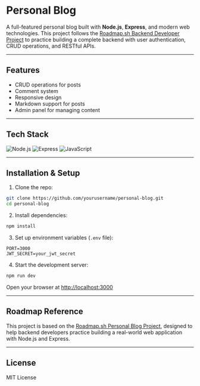 # Personal Blog

A full-featured personal blog built with **Node.js**, **Express**, and modern web technologies. This project follows the [Roadmap.sh Backend Developer Project](https://roadmap.sh/projects/personal-blog) to practice building a complete backend with user authentication, CRUD operations, and RESTful APIs.

---

## Features

- CRUD operations for posts
- Comment system
- Responsive design
- Markdown support for posts
- Admin panel for managing content
---

## Tech Stack

![Node.js](https://img.shields.io/badge/Node.js-339933?logo=node.js&logoColor=white)
![Express](https://img.shields.io/badge/Express-000000?logo=express&logoColor=white)
![JavaScript](https://img.shields.io/badge/JavaScript-F7DF1E?logo=javascript&logoColor=black)

---

## Installation & Setup

1. Clone the repo:

```bash
git clone https://github.com/yourusername/personal-blog.git
cd personal-blog
```

2. Install dependencies:

```bash
npm install
```

3. Set up environment variables (`.env` file):

```env
PORT=3000
JWT_SECRET=your_jwt_secret
```

4. Start the development server:

```bash
npm run dev
```

Open your browser at [http://localhost:3000](http://localhost:3000)

---

## Roadmap Reference

This project is based on the [Roadmap.sh Personal Blog Project](https://roadmap.sh/projects/personal-blog), designed to help backend developers practice building a real-world web application with Node.js and Express.

---

## License

MIT License
